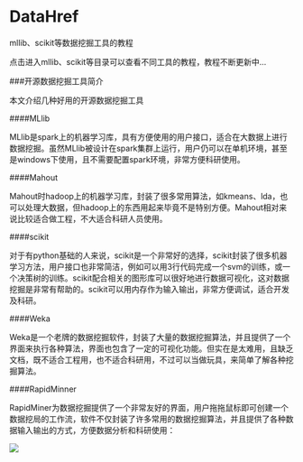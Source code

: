 # DataHref
mllib、scikit等数据挖掘工具的教程

点击进入mllib、scikit等目录可以查看不同工具的教程，教程不断更新中...


###开源数据挖掘工具简介

本文介绍几种好用的开源数据挖掘工具


####MLlib

MLlib是spark上的机器学习库，具有方便使用的用户接口，适合在大数据上进行数据挖掘。虽然MLlib被设计在spark集群上运行，用户仍可以在单机环境，甚至是windows下使用，且不需要配置spark环境，非常方便科研使用。


####Mahout

Mahout时hadoop上的机器学习库，封装了很多常用算法，如kmeans、lda，也可以处理大数据，但hadoop上的东西用起来毕竟不是特别方便。Mahout相对来说比较适合做工程，不大适合科研人员使用。



####scikit


对于有python基础的人来说，scikit是一个非常好的选择，scikit封装了很多机器学习方法，用户接口也非常简洁，例如可以用3行代码完成一个svm的训练，或一个决策树的训练。scikit配合相关的图形库可以很好地进行数据可视化，这对数据挖掘是非常有帮助的。scikit可以用内存作为输入输出，非常方便调试，适合开发及科研。


####Weka

Weka是一个老牌的数据挖掘软件，封装了大量的数据挖掘算法，并且提供了一个界面来执行各种算法，界面也包含了一定的可视化功能。但实在是太难用，且缺乏文档，既不适合工程用，也不适合科研用，不过可以当做玩具，来简单了解各种挖掘算法。

####RapidMinner


RapidMiner为数据挖掘提供了一个非常友好的界面，用户拖拖鼠标即可创建一个数据挖局的工作流，软件不仅封装了许多常用的数据挖掘算法，并且提供了各种数据输入输出的方式，方便数据分析和科研使用：

![](https://rapidminer.com/wp-content/uploads/2013/11/drag1.png)







